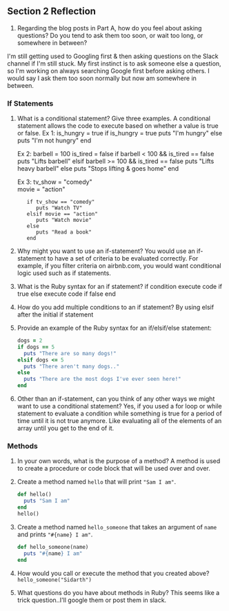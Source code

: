 ## Section 2 Reflection

1. Regarding the blog posts in Part A, how do you feel about asking questions? Do you tend to ask them too soon, or wait too long, or somewhere in between?

I'm still getting used to Googling first & then asking questions on the Slack channel if I'm still stuck. My first instinct is to ask someone else a question, so I'm working on always searching Google first before asking others. I would say I ask them too soon normally but now am somewhere in between.

### If Statements

1. What is a conditional statement? Give three examples.
   A conditional statement allows the code to execute based on whether a value  is true or false.
   Ex 1: is_hungry = true
         if is_hungry = true
           puts "I'm hungry"
         else
           puts "I'm not hungry"
         end

   Ex 2: barbell = 100
         is_tired = false
         if barbell < 100 && is_tired == false
           puts "Lifts barbell"
         elsif barbell >= 100 && is_tired == false
           puts "Lifts heavy barbell"
         else
           puts "Stops lifting & goes home"
         end

    Ex 3: tv_show = "comedy"  
          movie = "action"

          if tv_show == "comedy"
             puts "Watch TV"
          elsif movie == "action"
             puts "Watch movie"
          else
             puts "Read a book"
          end

1. Why might you want to use an if-statement?
    You would use an if-statement to have a set of criteria to be evaluated correctly. For example, if you filter criteria on airbnb.com, you would want conditional logic used such as if statements.

1. What is the Ruby syntax for an if statement?
   if condition
      execute code if true
   else
      execute code if false
   end

1. How do you add multiple conditions to an if statement?
   By using elsif after the initial if statement

1. Provide an example of the Ruby syntax for an if/elsif/else statement:
   ```Ruby
   dogs = 2
   if dogs == 5
     puts "There are so many dogs!"
   elsif dogs <= 5
     puts "There aren't many dogs.."
   else
     puts "There are the most dogs I've ever seen here!"
   end
   ```

1. Other than an if-statement, can you think of any other ways we might want to use a conditional statement?
    Yes, if you used a for loop or while statement to evaluate a condition while something is true for a period of time until it is not true anymore. Like evaluating all of the elements of an array until you get to the end of it.

### Methods

1. In your own words, what is the purpose of a method?
   A method is used to create a procedure or code block that will be used over and over.

1. Create a method named `hello` that will print `"Sam I am"`.
   ```Ruby
   def hello()
     puts "Sam I am"
   end
   hello()
   ```
1. Create a method named `hello_someone` that takes an argument of `name` and prints `"#{name} I am"`.
   ```Ruby
   def hello_someone(name)
     puts "#{name} I am"
   end
   ```
1. How would you call or execute the method that you created above?
   `hello_someone("Sidarth")`
1. What questions do you have about methods in Ruby?
   This seems like a trick question..I'll google them or post them in slack.
